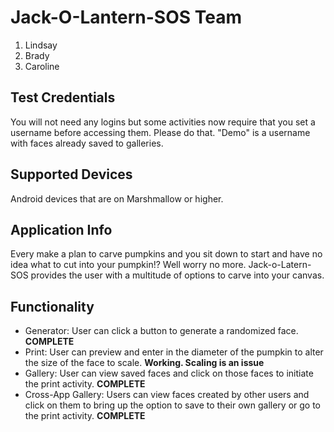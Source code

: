 # Jack-O-Lantern-SOS Team
1. Lindsay
1. Brady
1. Caroline

## Test Credentials
You will not need any logins but some activities now require that you set a username before accessing them. Please do that. "Demo" is a username with faces already saved to galleries.
## Supported Devices
Android devices that are on Marshmallow or higher.
## Application Info
Every make a plan to carve pumpkins and you sit down to start and have no idea what to cut into your pumpkin!? Well worry no more. Jack-o-Latern-SOS provides the user with a multitude of options to carve into your canvas.
## Functionality
* Generator: User can click a button to generate a randomized face. **COMPLETE** 
* Print: User can preview and enter in the diameter of the pumpkin to alter the size of the face to scale.  **Working. Scaling is an issue** 
* Gallery: User can view saved faces and click on those faces to initiate the print activity. **COMPLETE** 
* Cross-App Gallery: Users can view faces created by other users and click on them to bring up the option to save to their own gallery or go to the print activity. **COMPLETE** 
